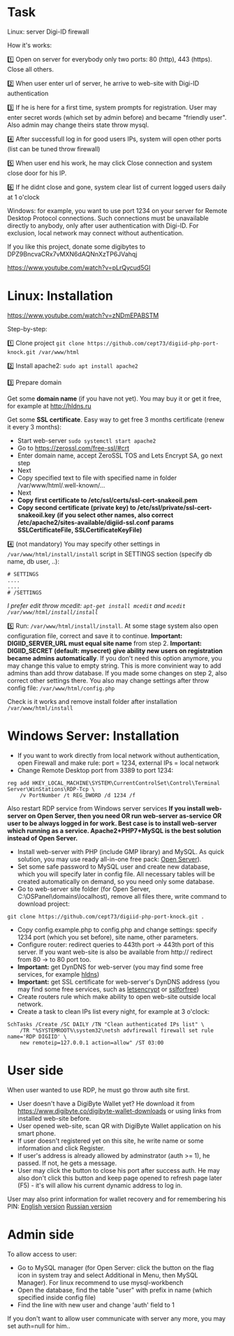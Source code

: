 Task
=========================================================================================================

Linux: server Digi-ID firewall

How it's works:

1️⃣ Open on server for everybody only two ports: 80 (http), 443 (https). Close all others.

2️⃣ When user enter url of server, he arrive to web-site with Digi-ID authentication

3️⃣ If he is here for a first time, system prompts for registration. User may enter secret words (which set by admin before) and became "friendly user". Also admin may change theirs state throw mysql.

4️⃣ After successfull log in for  good users IPs, system will  open other ports (list can be tuned throw firewall)

5️⃣ When user end his work, he may click Close connection and system close door for his IP.

6️⃣ If he didnt close and gone, system clear list of current logged users daily at 1 o'clock

Windows: for example, you want to use port 1234 on your server for Remote Desktop Protocol connections. Such connections must be unavailable directly to anybody, only after user authentication with Digi-ID. For exclusion, local network may connect without authentication.

If you like this project, donate some digibytes to DPZ9BncvaCRx7vMXN6dAQNnXzTP6JVahqj

https://www.youtube.com/watch?v=pLrQycud5GI

Linux: Installation
=========================================================================================================

https://www.youtube.com/watch?v=zNDmEPABSTM

Step-by-step:

1️⃣ Clone project `git clone https://github.com/cept73/digiid-php-port-knock.git /var/www/html`

2️⃣ Install apache2: `sudo apt install apache2`

3️⃣ Prepare domain

Get some **domain name** (if you have not yet). 
You may buy it or get it free, for example at http://hldns.ru

Get some **SSL certificate**. 
Easy way to get free 3 months certificate (renew it every 3 months): 
- Start web-server `sudo systemctl start apache2` 
- Go to https://zerossl.com/free-ssl/#crt
- Enter domain name, accept ZeroSSL TOS and Lets Encrypt SA, go next step
- Next
- Copy specified text to file with specified name in folder /var/www/html/.well-known/...
- Next
- **Copy first certificate to /etc/ssl/certs/ssl-cert-snakeoil.pem**
- **Copy second certificate (private key) to /etc/ssl/private/ssl-cert-snakeoil.key**
**(if you select other names, also correct /etc/apache2/sites-available/digiid-ssl.conf params SSLCertificateFile, SSLCertificateKeyFile)**

4️⃣ (not mandatory) You may specify other settings in `/var/www/html/install/install` script in SETTINGS section (specify db name, db user,  ..):
```
# SETTINGS
....
....
# /SETTINGS
```
*I prefer edit throw mcedit: `apt-get install mcedit` and `mcedit /var/www/html/install/install`*

5️⃣ Run: `/var/www/html/install/install`. At some stage system also open configuration file, correct and save it to continue. **Important: DIGIID_SERVER_URL must equal site name** from step 2.
**Important: DIGIID_SECRET (default: mysecret) give ability new users on registration became admins automatically**. If you don't need this option anymore, you may change this value to empty string. This is more convinient way to add admins than add throw database. 
If you made some changes on step 2, also correct other settings there.
You also may change settings after throw config file: `/var/www/html/config.php`

Check is it works and remove install folder after installation `/var/www/html/install`

Windows Server: Installation
=========================================================================================================

* If you want to work directly from local network without authentication, open Firewall and make rule: port = 1234, external IPs = local network
* Change Remote Desktop port from 3389 to port 1234:

```
reg add HKEY_LOCAL_MACHINE\SYSTEM\CurrentControlSet\Control\Terminal Server\WinStations\RDP-Tcp \
	/v PortNumber /t REG_DWORD /d 1234 /f
```

Also restart RDP service from Windows server services
**If you install web-server on Open Server, then you need OR run web-server as-service OR user to be always logged in for work. Best case is to install web-server which running as a service. Apache2+PHP7+MySQL is the best solution instead of Open Server.**

* Install web-server with PHP (include GMP library) and MySQL. As quick solution, you may use ready all-in-one free pack: [Open Server](https://ospanel.io)).
* Set some safe password to MySQL user and create new database, which you will specify later in config file. All necessary tables will be created automatically on demand, so you need only some database.
* Go to web-server site folder (for Open Server, C:\OSPanel\domains\localhost), remove all files there, write command to download project: 

```
git clone https://github.com/cept73/digiid-php-port-knock.git .
```

* Copy config.example.php to config.php and change settings: specify 1234 port (which you set before), site name, other parameters.
* Configure router: redirect queries to 443th port -> 443th port of this server. If you want web-site is also be available from http:// redirect from 80 -> to 80 port too. 
* **Important:** get DynDNS for web-server (you may find some free services, for example [hldns](https://hldns.ru))
* **Important:** get SSL certificate for web-server's DynDNS address (you may find some free services, such as [letsencrypt](https://letsencrypt.org) or [sslforfree](https://www.sslforfree.com/))
* Create routers rule which make ability to open web-site outside local network.
* Create a task to clean IPs list every night, for example at 3 o'clock:

```
SchTasks /Create /SC DAILY /TN "Clean authenticated IPs list" \
	/TR "%SYSTEMROOT%\system32\netsh advfirewall firewall set rule name='RDP DIGIID' \
	new remoteip=127.0.0.1 action=allow" /ST 03:00
```

User side
=========================================================================================================

When user wanted to use RDP, he must go throw auth site first.

* User doesn't have a DigiByte Wallet yet? He download it from https://www.digibyte.co/digibyte-wallet-downloads or using links from installed web-site before.
* User opened web-site, scan QR with DigiByte Wallet application on his smart phone.
* If user doesn't registered yet on this site, he write name or some information and click Register.
* If user's address is already allowed by adminstrator (auth >= 1), he passed. If not, he gets a message.
* User may click the button to close his port after success auth. He may also don't click this button and keep page opened to refresh page later (F5) - it's will allow his current dynamic address to log in.

User may also print information for wallet recovery and for remembering his PIN: 
[English version](https://github.com/cept73/digiid-php-portknock/blob/master/DigiByte_Wallet_paper_[en].pdf)
[Russian version](https://github.com/cept73/digiid-php-portknock/blob/master/DigiByte_Wallet_paper_[ru].pdf)

Admin side
==========================================================================================================

To allow access to user:
* Go to MySQL manager (for Open Server: click the button on the flag icon in system tray and select Additional in Menu, then MySQL Manager). For linux recommend to use mysql-workbench
* Open the database, find the table "user" with prefix in name (which specified inside config file)
* Find the line with new user and change 'auth' field to 1

If you don't want to allow user communicate with server any more, you may set auth=null for him..
